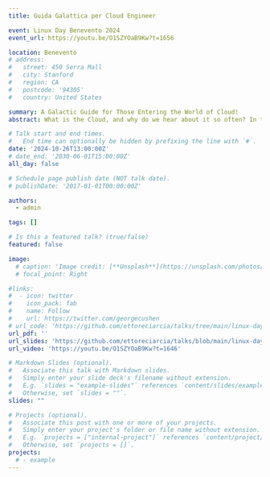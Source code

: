 ```yaml
---
title: Guida Galattica per Cloud Engineer

event: Linux Day Benevento 2024
event_url: https://youtu.be/O1SZYOaB9Kw?t=1656

location: Benevento
# address:
#   street: 450 Serra Mall
#   city: Stanford
#   region: CA
#   postcode: '94305'
#   country: United States

summary: A Galactic Guide for Those Entering the World of Cloud!
abstract: What is the Cloud, and why do we hear about it so often? In this talk, I'll try to answer this question, focusing on the best practices in the cloud world. And don’t forget your towel!

# Talk start and end times.
#   End time can optionally be hidden by prefixing the line with `#`.
date: '2024-10-26T13:00:00Z'
# date_end: '2030-06-01T15:00:00Z'
all_day: false

# Schedule page publish date (NOT talk date).
# publishDate: '2017-01-01T00:00:00Z'

authors:
  - admin

tags: []

# Is this a featured talk? (true/false)
featured: false

image:
  # caption: 'Image credit: [**Unsplash**](https://unsplash.com/photos/bzdhc5b3Bxs)'
  # focal_point: Right

#links:
#  - icon: twitter
#    icon_pack: fab
#    name: Follow
#    url: https://twitter.com/georgecushen
# url_code: 'https://github.com/ettoreciarcia/talks/tree/main/linux-day-28-10-2023/demo'
url_pdf: ''
url_slides: 'https://github.com/ettoreciarcia/talks/blob/main/linux-day-26-10-2024/guida-galattica-per-cloud-engineer.pdf'
url_video: 'https://youtu.be/O1SZYOaB9Kw?t=1646'

# Markdown Slides (optional).
#   Associate this talk with Markdown slides.
#   Simply enter your slide deck's filename without extension.
#   E.g. `slides = "example-slides"` references `content/slides/example-slides.md`.
#   Otherwise, set `slides = ""`.
slides: ""

# Projects (optional).
#   Associate this post with one or more of your projects.
#   Simply enter your project's folder or file name without extension.
#   E.g. `projects = ["internal-project"]` references `content/project/deep-learning/index.md`.
#   Otherwise, set `projects = []`.
projects:
  # - example
---
```


<!-- {{% callout note %}}
Click on the **Slides** button above to view the built-in slides feature.
{{% /callout %}} -->

<!-- Slides can be added in a few ways:

- **Create** slides using Hugo Blox Builder's [_Slides_](https://docs.hugoblox.com/reference/content-types/) feature and link using `slides` parameter in the front matter of the talk file
- **Upload** an existing slide deck to `static/` and link using `url_slides` parameter in the front matter of the talk file
- **Embed** your slides (e.g. Google Slides) or presentation video on this page using [shortcodes](https://docs.hugoblox.com/reference/markdown/).

Further event details, including [page elements](https://docs.hugoblox.com/reference/markdown/) such as image galleries, can be added to the body of this page. -->
